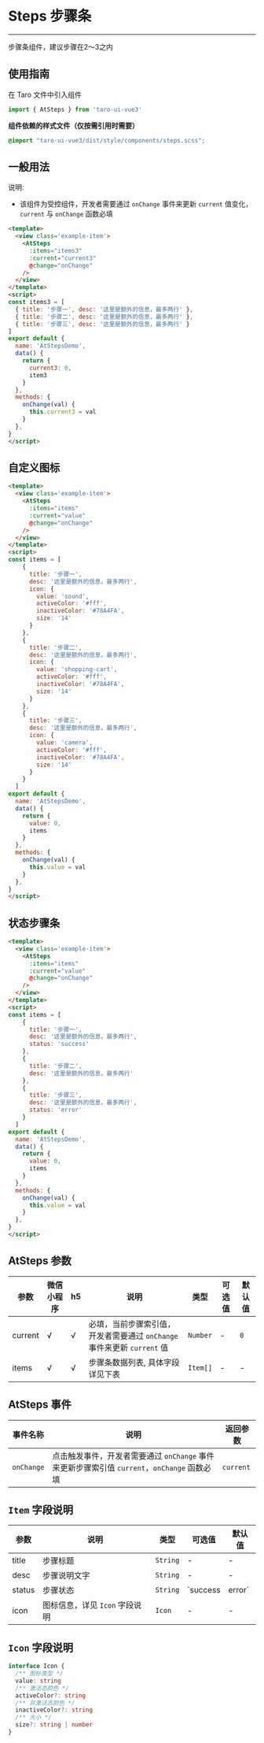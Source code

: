 # Steps 步骤条

---
步骤条组件，建议步骤在2～3之内

## 使用指南
在 Taro 文件中引入组件

```typescript
import { AtSteps } from 'taro-ui-vue3'
```

**组件依赖的样式文件（仅按需引用时需要）**

```scss
@import "taro-ui-vue3/dist/style/components/steps.scss";
```

## 一般用法

说明:

* 该组件为受控组件，开发者需要通过 `onChange` 事件来更新 `current` 值变化，`current` 与 `onChange` 函数必填


```html
<template>
  <view class='example-item'>
    <AtSteps
      :items="items3"
      :current="current3"
      @change="onChange"
    />
  </view>
</template>
<script>
const items3 = [
  { title: '步骤一', desc: '这里是额外的信息，最多两行' },
  { title: '步骤二', desc: '这里是额外的信息，最多两行' },
  { title: '步骤三', desc: '这里是额外的信息，最多两行' }
]
export default {
  name: 'AtStepsDemo',
  data() {
    return {
      current3: 0,
      item3
    }
  },
  methods: {
    onChange(val) {
      this.current3 = val
    }
  },
}
</script>

```


## 自定义图标


```html
<template>
  <view class='example-item'>
    <AtSteps
      :items="items"
      :current="value"
      @change="onChange"
    />
  </view>
</template>
<script>
const items = [
    {
      title: '步骤一',
      desc: '这里是额外的信息，最多两行',
      icon: {
        value: 'sound',
        activeColor: '#fff',
        inactiveColor: '#78A4FA',
        size: '14'
      }
    },
    {
      title: '步骤二',
      desc: '这里是额外的信息，最多两行',
      icon: {
        value: 'shopping-cart',
        activeColor: '#fff',
        inactiveColor: '#78A4FA',
        size: '14'
      }
    },
    {
      title: '步骤三',
      desc: '这里是额外的信息，最多两行',
      icon: {
        value: 'camera',
        activeColor: '#fff',
        inactiveColor: '#78A4FA',
        size: '14'
      }
    }
  ]
export default {
  name: 'AtStepsDemo',
  data() {
    return {
      value: 0,
      items
    }
  },
  methods: {
    onChange(val) {
      this.value = val
    }
  },
}
</script>
```


## 状态步骤条


```html
<template>
  <view class='example-item'>
    <AtSteps
      :items="items"
      :current="value"
      @change="onChange"
    />
  </view>
</template>
<script>
const items = [
    {
      title: '步骤一',
      desc: '这里是额外的信息，最多两行',
      status: 'success'
    },
    {
      title: '步骤二',
      desc: '这里是额外的信息，最多两行'
    },
    {
      title: '步骤三',
      desc: '这里是额外的信息，最多两行',
      status: 'error'
    }
  ]
export default {
  name: 'AtStepsDemo',
  data() {
    return {
      value: 0,
      items
    }
  },
  methods: {
    onChange(val) {
      this.value = val
    }
  },
}
</script>
```


## AtSteps 参数

| 参数  | 微信小程序 | h5 | 说明   | 类型    | 可选值 | 默认值 |
|------|----------|----|-----|---------|--------|--------|
| current | √   | √  | 必填，当前步骤索引值，开发者需要通过 `onChange` 事件来更新 `current` 值 | `Number`  | -  | `0`   |
| items | √  | √  | 步骤条数据列表, 具体字段详见下表  | `Item[]` | - | -  |

## AtSteps 事件

| 事件名称 | 说明          | 返回参数  |
|---------- |-------------- |---------- |
| `onChange` | 点击触发事件，开发者需要通过 `onChange` 事件来更新步骤索引值 `current`，`onChange` 函数必填  | `current` |

## `Item` 字段说明

| 参数  | 说明 | 类型    | 可选值 | 默认值 |
|------|-----|---------|--------|--------|
| title | 步骤标题 | `String`  | - | -  |
| desc  | 步骤说明文字  | `String` | - | -  |
| status | 步骤状态 | `String` | `success | error` | - |
| icon | 图标信息，详见 `Icon` 字段说明 | `Icon` | - | - |

## `Icon` 字段说明

```ts
interface Icon {
  /** 图标类型 */
  value: string
  /** 激活态颜色 */
  activeColor?: string
  /** 非激活态颜色 */
  inactiveColor?: string
  /** 大小 */
  size?: string | number
}
```